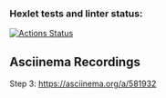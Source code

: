 ### Hexlet tests and linter status:
[![Actions Status](https://github.com/davydovks/php-project-48/workflows/hexlet-check/badge.svg)](https://github.com/davydovks/php-project-48/actions)

## Asciinema Recordings
Step 3: https://asciinema.org/a/581932
